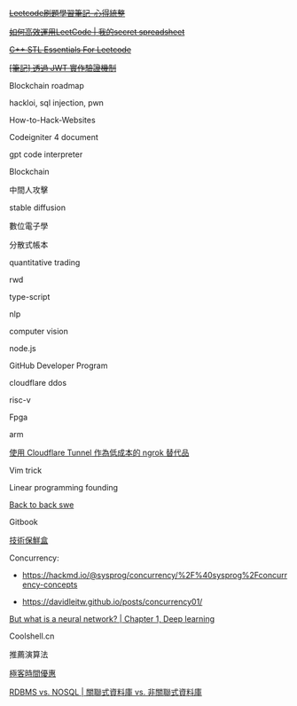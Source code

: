~~[Leetcode刷題學習筆記–心得統整](https://hackmd.io/@meyr543/r1skFcvgY#Leetcode%E5%88%B7%E9%A1%8C%E5%AD%B8%E7%BF%92%E7%AD%86%E8%A8%98%E2%80%93%E5%BF%83%E5%BE%97%E7%B5%B1%E6%95%B4)~~

  

~~[如何高效運用LeetCode | 我的secret spreadsheet](https://www.youtube.com/watch?v=ucTL2ZdcyOs&ab_channel=AHTech)~~

  

~~[C++ STL Essentials For Leetcode](https://medium.com/@himanshusingh2719/c-stl-essentials-for-leetcode-2b9d97307feb)~~

  

~~[\[筆記\] 透過 JWT 實作驗證機制](https://medium.com/%E9%BA%A5%E5%85%8B%E7%9A%84%E5%8D%8A%E8%B7%AF%E5%87%BA%E5%AE%B6%E7%AD%86%E8%A8%98/%E7%AD%86%E8%A8%98-%E9%80%8F%E9%81%8E-jwt-%E5%AF%A6%E4%BD%9C%E9%A9%97%E8%AD%89%E6%A9%9F%E5%88%B6-2e64d72594f8)~~

  

Blockchain roadmap



hackloi, sql injection, pwn

  

How-to-Hack-Websites

  

Codeigniter 4 document

  

gpt code interpreter

  

Blockchain

  

中間人攻擊

  

stable diffusion

  

數位電子學

  

分散式帳本

  

quantitative trading

  

rwd

  

type-script

  

nlp

  

computer vision

  

node.js

  

GitHub Developer Program

  

cloudflare ddos

  

risc-v

  

Fpga

  

arm

  

[使用 Cloudflare Tunnel 作為低成本的 ngrok 替代品](https://medium.com/@zetavg/%E4%BD%BF%E7%94%A8-cloudflare-tunnel-%E4%BD%9C%E7%82%BA%E4%BD%8E%E6%88%90%E6%9C%AC%E7%9A%84-ngrok-%E6%9B%BF%E4%BB%A3%E5%93%81-6b0aaef97557)

  

Vim trick

  

Linear programming founding

  

[Back to back swe](https://backtobackswe.com/)

  

Gitbook

[技術保鮮盒](https://medium.com/mr-efacani-teatime)

  

Concurrency:

  

- https://hackmd.io/@sysprog/concurrency/%2F%40sysprog%2Fconcurrency-concepts

  

- https://davidleitw.github.io/posts/concurrency01/

  

[But what is a neural network? | Chapter 1, Deep learning](https://www.youtube.com/watch?v=aircAruvnKk&ab_channel=3Blue1Brown)

  

Coolshell.cn

  

推薦演算法

  

[極客時間優惠](https://leetcode.wang/%E6%9E%81%E5%AE%A2%E6%97%B6%E9%97%B4%E4%BC%98%E6%83%A0%E7%BA%A2%E5%8C%85%E8%BF%94%E7%8E%B0.html)


[RDBMS vs. NOSQL | 關聯式資料庫 vs. 非關聯式資料庫](https://medium.com/@eric248655665/rdbms-vs-nosql-%E9%97%9C%E8%81%AF%E5%BC%8F%E8%B3%87%E6%96%99%E5%BA%AB-vs-%E9%9D%9E%E9%97%9C%E8%81%AF%E5%BC%8F%E8%B3%87%E6%96%99%E5%BA%AB-1423c9fbb91a)